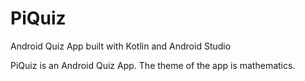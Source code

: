 # PiQuiz
Android Quiz App built with Kotlin and Android Studio

PiQuiz is an Android Quiz App. The theme of the app is mathematics.

